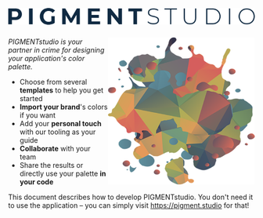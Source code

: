 <br />

# ![PIGMENTstudio](assets/readme-name.png)

<img src="assets/readme-logo.png" align="right"
     alt="PIGMENTstudio logo" width="300" height="300">
  
_PIGMENTstudio is your partner in crime for designing your application's color palette._

- Choose from several **templates** to help you get started
- **Import your brand**'s colors if you want
- Add your **personal touch** with our tooling as your guide
- **Collaborate** with your team
- Share the results or directly use your palette **in your code**

This document describes how to develop PIGMENTstudio. You don't need it to use the application – you can simply visit https://pigment.studio for that!

